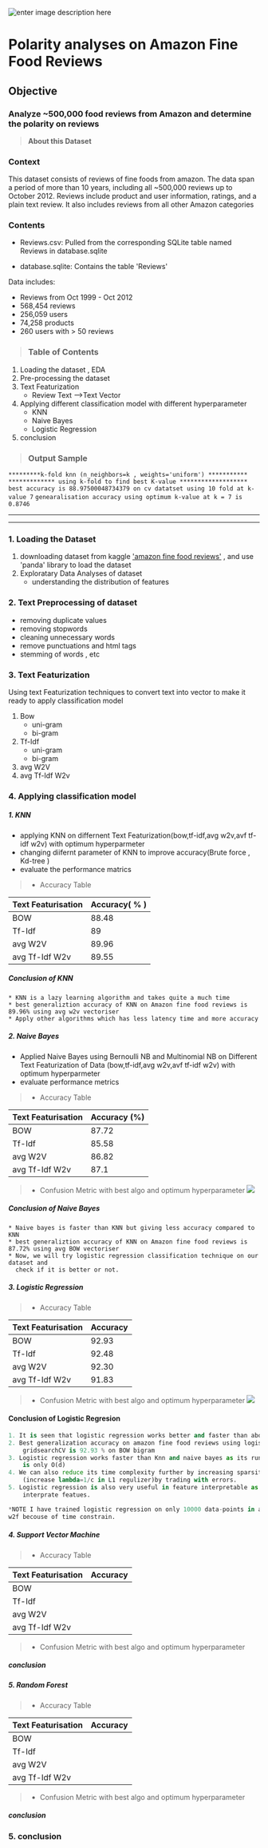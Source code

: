 

![enter image description here](https://kaggle2.blob.core.windows.net/datasets-images/18/18/default-backgrounds/dataset-cover.jpg)
#  Polarity analyses on Amazon Fine Food Reviews
## Objective 
 ###  Analyze ~500,000 food reviews from Amazon and determine the polarity on reviews

>**About this Dataset**
### Context
This dataset consists of reviews of fine foods from amazon. The data span a period of more than 10 years, including all ~500,000 reviews up to October 2012. Reviews include product and user information, ratings, and a plain text review. It also includes reviews from all other Amazon categories
### Contents
-   Reviews.csv: Pulled from the corresponding SQLite table named Reviews in database.sqlite  
    
-   database.sqlite: Contains the table 'Reviews'  
      
    

Data includes:  
- Reviews from Oct 1999 - Oct 2012  
- 568,454 reviews  
- 256,059 users  
- 74,258 products  
- 260 users with > 50 reviews

>### Table of Contents

 1. Loading the dataset , EDA 
 2. Pre-processing the dataset
 3. Text Featurization
    * Review Text -->Text Vector
 4. Applying different classification model with different hyperparameter
    * KNN
    * Naive Bayes
    * Logistic Regression
 5. conclusion
>### Output Sample

`*********k-fold knn (n_neighbors=k , weights='uniform') ***********`
`************* using k-fold to find best K-value *******************` 
`best accuracy is 88.97500048734379 on cv datatset using 10 fold at k-value 7`
`genearalisation accuracy using optimum k-value at k = 7 is 0.8746`
	 

----
----
### 1. Loading the Dataset
1. downloading dataset from kaggle ['amazon fine food reviews'](https://www.kaggle.com/snap/amazon-fine-food-reviews) , and use 'panda' library to load the dataset
2. Exploratary Data Analyses of dataset
    * understanding the distribution of features

### 2. Text Preprocessing of dataset
* removing duplicate values
* removing stopwords
* cleaning unnecessary words
* remove punctuations and html tags
* stemming of words , etc

### 3. Text Featurization
Using text Featurization techniques to convert text into vector to make it ready to apply classification model
1. Bow
    * uni-gram
    * bi-gram
2. Tf-Idf
    * uni-gram
    * bi-gram
3. avg W2V
4. avg Tf-Idf W2v

### 4. Applying classification model

##### 1. KNN
* applying KNN on differnent Text Featurization(bow,tf-idf,avg w2v,avf tf-idf w2v) with optimum hyperparmeter
* changing diifernt parameter of KNN to improve accuracy(Brute force , Kd-tree )
* evaluate the performance matrics

>* Accuracy Table

| Text Featurisation | Accuracy( % ) |
|--------------------|---------------|
| BOW                | 88.48         |
| Tf-Idf             | 89            |
| avg W2V            | 89.96         |
| avg Tf-Idf W2v     | 89.55         |


    
##### Conclusion of KNN
    * KNN is a lazy learning algorithm and takes quite a much time
    * best generaliztion accuracy of KNN on Amazon fine food reviews is 89.96% using avg w2v vectoriser
    * Apply other algorithms which has less latency time and more accuracy
##### 2. Naive Bayes
* Applied Naive Bayes using Bernoulli NB and Multinomial NB on Different Text Featurization of Data (bow,tf-idf,avg w2v,avf tf-idf w2v) with optimum hyperparmeter
* evaluate performance metrics

>* Accuracy Table


| Text Featurisation | Accuracy (%) |
|--------------------|--------------|
| BOW                | 87.72        |
| Tf-Idf             | 85.58        |
| avg W2V            | 86.82        |
| avg Tf-Idf W2v     | 87.1         |


>* Confusion Metric with best algo and optimum hyperparameter
![](confusion%20matric%20naive%20bayes%20bow.png)

##### Conclusion of Naive Bayes
    * Naive bayes is faster than KNN but giving less accuracy compared to KNN
    * best generaliztion accuracy of KNN on Amazon fine food reviews is 87.72% using avg BOW vectoriser
    * Now, we will try logistic regression classification technique on our dataset and 
      check if it is better or not.
##### 3. Logistic Regression

>* Accuracy Table



| Text Featurisation | Accuracy |
|--------------------|----------|
| BOW                | 92.93    |
| Tf-Idf             | 92.48    |
| avg W2V            | 92.30    |
| avg Tf-Idf W2v     | 91.83    |

>* Confusion Metric with best algo and optimum hyperparameter
![](confusion%20matrix%20logistic%20regression.png)

#### Conclusion of Logistic Regresion

```python
1. It is seen that logistic regression works better and faster than above model(Knn and Naive Bayes).
2. Best generalization accuracy on amazon fine food reviews using logistic regression
    gridsearchCV is 92.93 % on BOW bigram 
3. Logistic regression works faster than Knn and naive bayes as its running time complexity 
    is only O(d)
4. We can also reduce its time complexity further by increasing sparsity
    (increase lambda=1/c in L1 regulizer)by trading with errors.
5. Logistic regression is also very useful in feature interpretable as it uses weights to
    interprate featues.

*NOTE I have trained logistic regression on only 10000 data-points in avg w2v and avg tf-idf
w2f becouse of time constrain.
```



##### 4. Support Vector Machine

>* Accuracy Table


| Text Featurisation | Accuracy |
|--------------------|----------|
| BOW                |          |
| Tf-Idf             |          |
| avg W2V            |          |
| avg Tf-Idf W2v     |          |

>* Confusion Metric with best algo and optimum hyperparameter

##### conclusion

##### 5. Random Forest

>* Accuracy Table


| Text Featurisation | Accuracy |
|--------------------|----------|
| BOW                |          |
| Tf-Idf             |          |
| avg W2V            |          |
| avg Tf-Idf W2v     |          |


>* Confusion Metric with best algo and optimum hyperparameter


##### conclusion

### 5. conclusion